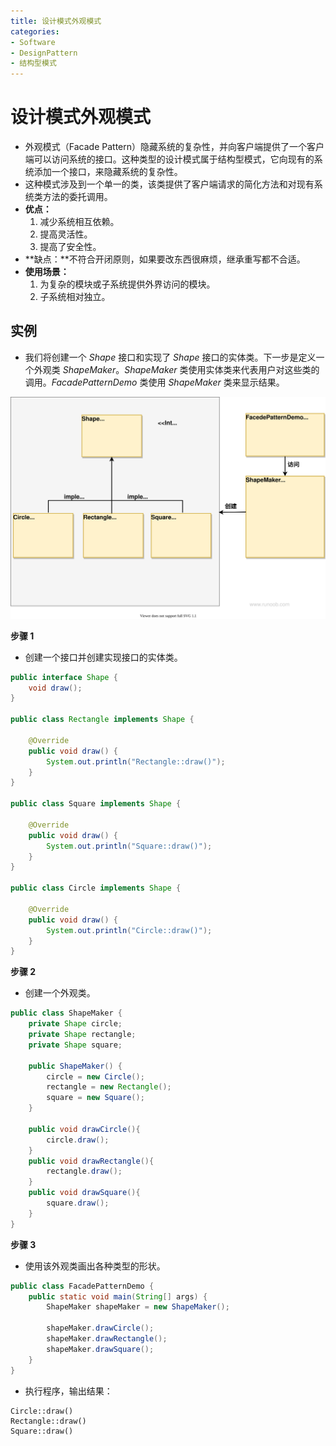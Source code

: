 ```yaml
---
title: 设计模式外观模式
categories:
- Software
- DesignPattern
- 结构型模式
---
```

# 设计模式外观模式

- 外观模式（Facade Pattern）隐藏系统的复杂性，并向客户端提供了一个客户端可以访问系统的接口。这种类型的设计模式属于结构型模式，它向现有的系统添加一个接口，来隐藏系统的复杂性。
- 这种模式涉及到一个单一的类，该类提供了客户端请求的简化方法和对现有系统类方法的委托调用。
- **优点：** 
    1. 减少系统相互依赖。 
    2. 提高灵活性。 
    3. 提高了安全性。
- **缺点：**不符合开闭原则，如果要改东西很麻烦，继承重写都不合适。
- **使用场景：** 
    1. 为复杂的模块或子系统提供外界访问的模块。
    2. 子系统相对独立。

## 实例

- 我们将创建一个 *Shape* 接口和实现了 *Shape* 接口的实体类。下一步是定义一个外观类 *ShapeMaker*。*ShapeMaker* 类使用实体类来代表用户对这些类的调用。*FacadePatternDemo* 类使用 *ShapeMaker* 类来显示结果。

![外观模式的 UML 图](https://raw.githubusercontent.com/LuShan123888/Files/main/Pictures/20201015-facade.svg)

**步骤 1**

- 创建一个接口并创建实现接口的实体类。

```java
public interface Shape {
    void draw();
}

public class Rectangle implements Shape {

    @Override
    public void draw() {
        System.out.println("Rectangle::draw()");
    }
}

public class Square implements Shape {

    @Override
    public void draw() {
        System.out.println("Square::draw()");
    }
}

public class Circle implements Shape {

    @Override
    public void draw() {
        System.out.println("Circle::draw()");
    }
}
```

**步骤 2**

- 创建一个外观类。

```java
public class ShapeMaker {
    private Shape circle;
    private Shape rectangle;
    private Shape square;

    public ShapeMaker() {
        circle = new Circle();
        rectangle = new Rectangle();
        square = new Square();
    }

    public void drawCircle(){
        circle.draw();
    }
    public void drawRectangle(){
        rectangle.draw();
    }
    public void drawSquare(){
        square.draw();
    }
}
```

**步骤 3**

- 使用该外观类画出各种类型的形状。

```java
public class FacadePatternDemo {
    public static void main(String[] args) {
        ShapeMaker shapeMaker = new ShapeMaker();

        shapeMaker.drawCircle();
        shapeMaker.drawRectangle();
        shapeMaker.drawSquare();      
    }
}
```

- 执行程序，输出结果：

```
Circle::draw()
Rectangle::draw()
Square::draw()
```
